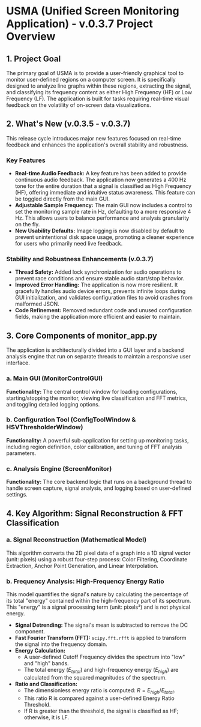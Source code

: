 # USMA (Unified Screen Monitoring Application) - v.0.3.7 Project Overview

## 1. Project Goal
The primary goal of USMA is to provide a user-friendly graphical tool to monitor user-defined regions on a computer screen. It is specifically designed to analyze line graphs within these regions, extracting the signal, and classifying its frequency content as either High Frequency (HF) or Low Frequency (LF). The application is built for tasks requiring real-time visual feedback on the volatility of on-screen data visualizations.

## 2. What's New (v.0.3.5 - v.0.3.7)
This release cycle introduces major new features focused on real-time feedback and enhances the application's overall stability and robustness.

### Key Features
* **Real-time Audio Feedback:** A key feature has been added to provide continuous audio feedback. The application now generates a 400 Hz tone for the entire duration that a signal is classified as High Frequency (HF), offering immediate and intuitive status awareness. This feature can be toggled directly from the main GUI.
* **Adjustable Sample Frequency:** The main GUI now includes a control to set the monitoring sample rate in Hz, defaulting to a more responsive 4 Hz. This allows users to balance performance and analysis granularity on the fly.
* **New Usability Defaults:** Image logging is now disabled by default to prevent unintentional disk space usage, promoting a cleaner experience for users who primarily need live feedback.

### Stability and Robustness Enhancements (v.0.3.7)
* **Thread Safety:** Added lock synchronization for audio operations to prevent race conditions and ensure stable audio start/stop behavior.
* **Improved Error Handling:** The application is now more resilient. It gracefully handles audio device errors, prevents infinite loops during GUI initialization, and validates configuration files to avoid crashes from malformed JSON.
* **Code Refinement:** Removed redundant code and unused configuration fields, making the application more efficient and easier to maintain.

## 3. Core Components of monitor_app.py
The application is architecturally divided into a GUI layer and a backend analysis engine that run on separate threads to maintain a responsive user interface.

### a. Main GUI (MonitorControlGUI)
**Functionality:** The central control window for loading configurations, starting/stopping the monitor, viewing live classification and FFT metrics, and toggling detailed logging options.

### b. Configuration Tool (ConfigToolWindow & HSVThresholderWindow)
**Functionality:** A powerful sub-application for setting up monitoring tasks, including region definition, color calibration, and tuning of FFT analysis parameters.

### c. Analysis Engine (ScreenMonitor)
**Functionality:** The core backend logic that runs on a background thread to handle screen capture, signal analysis, and logging based on user-defined settings.

## 4. Key Algorithm: Signal Reconstruction & FFT Classification

### a. Signal Reconstruction (Mathematical Model)
This algorithm converts the 2D pixel data of a graph into a 1D signal vector (unit: pixels) using a robust four-step process: Color Filtering, Coordinate Extraction, Anchor Point Generation, and Linear Interpolation.

### b. Frequency Analysis: High-Frequency Energy Ratio
This model quantifies the signal's nature by calculating the percentage of its total "energy" contained within the high-frequency part of its spectrum. This "energy" is a signal processing term (unit: pixels²) and is not physical energy.

* **Signal Detrending:** The signal's mean is subtracted to remove the DC component.
* **Fast Fourier Transform (FFT):** `scipy.fft.rfft` is applied to transform the signal into the frequency domain.
* **Energy Calculation:**
    * A user-defined Cutoff Frequency divides the spectrum into "low" and "high" bands.
    * The total energy ($E_{total}$) and high-frequency energy ($E_{high}$) are calculated from the squared magnitudes of the spectrum.
* **Ratio and Classification:**
    * The dimensionless energy ratio is computed: $R = E_{high} / E_{total}$.
    * This ratio R is compared against a user-defined Energy Ratio Threshold.
    * If R is greater than the threshold, the signal is classified as HF; otherwise, it is LF.
